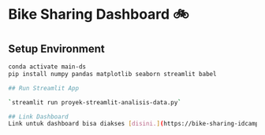 # Bike Sharing Dashboard :bike:

## Setup Environment 

```bash
conda activate main-ds
pip install numpy pandas matplotlib seaborn streamlit babel

## Run Streamlit App

`streamlit run proyek-streamlit-analisis-data.py`

## Link Dashboard
Link untuk dashboard bisa diakses [disini.](https://bike-sharing-idcamp-f6jad76q8jvyaaz4x3foaj.streamlit.app/)
